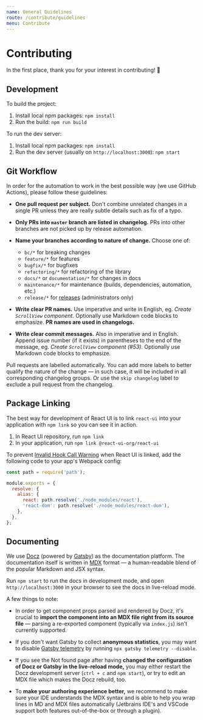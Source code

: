 ```yaml
---
name: General Guidelines
route: /contribute/guidelines
menu: Contribute
---
```


# Contributing

In the first place, thank you for your interest in contributing! 🙏

## Development

To build the project:

1. Install local npm packages: `npm install`
2. Run the build: `npm run build`

To run the dev server:

1. Install local npm packages: `npm install`
2. Run the dev server (usually on `http://localhost:3000`): `npm start`

## Git Workflow

In order for the automation to work in the best possible way (we use GitHub
Actions), please follow these guidelines:

- **One pull request per subject.** Don't combine unrelated changes in a single
  PR unless they are really subtle details such as fix of a typo.

- **Only PRs into `master` branch are listed in changelog.** PRs into other
  branches are not picked up by release automation.

- **Name your branches according to nature of change.** Choose one of:

  - `bc/*` for breaking changes
  - `feature/*` for features
  - `bugfix/*` for bugfixes
  - `refactoring/*` for refactoring of the library
  - `docs/*` or `documentation/*` for changes in docs
  - `maintenance/*` for maintenance (builds, dependencies, automation, etc.)
  - `release/*` for [releases](/contribute/releasing) (administrators only)

- **Write clear PR names.** Use imperative and write in English, eg. _Create
  `ScrollView` component_. Optionally use Markdown code blocks to emphasize.
  **PR names are used in changelogs.**

- **Write clear commit messages.** Also in imperative and in English. Append
  issue number (if it exists) in parentheses to the end of the message, eg.
  _Create `ScrollView` component (#53)_. Optionally use Markdown code blocks to
  emphasize.

Pull requests are labelled automatically. You can add more labels to better
qualify the nature of the change — in such case, it will be included in all
corresponding changelog groups. Or use the `skip changelog` label to exclude a
pull request from the changelog.

## Package Linking

The best way for development of React UI is to link `react-ui` into your
application with `npm link` so you can see it in action.

1. In React UI repository, run `npm link`
2. In your application, run `npm link @react-ui-org/react-ui`

To prevent
[Invalid Hook Call Warning](https://reactjs.org/warnings/invalid-hook-call-warning.html#duplicate-react)
when React UI is linked, add the following code to your app's Webpack config:

```js
const path = require('path');

module.exports = {
  resolve: {
    alias: {
      react: path.resolve('./node_modules/react'),
      'react-dom': path.resolve('./node_modules/react-dom'),
    },
  },
};
```

## Documenting

We use [Docz](https://docz.site) (powered by [Gatsby](https://www.gatsbyjs.com))
as the documentation platform. The documentation itself is written in
[MDX](https://mdxjs.com) format — a human-readable blend of the popular Markdown
and JSX syntax.

Run `npm start` to run the docs in development mode, and open
`http://localhost:3000` in your browser to see the docs in live-reload mode.

A few things to note:

- In order to get component props parsed and rendered by Docz, it's crucial to
  **import the component into an MDX file right from its source file** — parsing
  a re-exported component (typically via `index.js`) isn't currently supported.

- If you don't want Gatsby to collect **anonymous statistics**, you may want to
  disable [Gatsby telemetry](https://www.gatsbyjs.com/docs/telemetry/) by
  running `npx gatsby telemetry --disable`.

- If you see the Not found page after having **changed the configuration of Docz
  or Gatsby in the live-reload mode,** you may either restart the Docz
  development server (`ctrl + c` and `npm start`), or try to edit an MDX file
  which makes the Docz rebuild, too.

- To **make your authoring experience better,** we recommend to make sure your
  IDE understands the MDX syntax and is able to help you wrap lines in MD and
  MDX files automatically (Jetbrains IDE's and VSCode support both features
  out-of-the-box or through a plugin).
